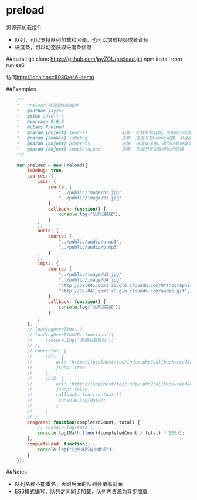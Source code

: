 # preload
资源预加载组件

 - 队列，可以支持队列加载和回调，也可以加载视频或者音频
 - 进度条，可以动态获取进度条信息


##Install
    git clone https://github.com/jayZOU/preload.git
    npm install
 	npm run es6

 访问[http://localhost:8080/es6-demo](http://localhost:8080/es6-demo)
    


##Examples

```js
    /**
	*	Preload 资源预加载组件
	*	@author jayzou
	*	@time 2016-1-7
	*	@version 0.0.6
	*	@class Preload
	*	@param {object}	sources				必填  加载队列容器，支持队列加载以及加载一个队列后传入回调
	*	@param {booble}	isDebug				选填	是否开启Debug设置，可返回部分错误信息，默认false
	*	@param {object}	progress			选填	进度条容器，返回记载进度信息
	*	@param {object}	completeLoad		选填	完成所有加载项执行回调
	**/

    var preload = new Preload({
	    isDebug: true,
	    sources: {
	        imgs: {
	            source: [
	                "../public/image/b2.jpg",
	                "../public/image/b1.jpg"
	            ],
	            callback: function() {
	                console.log("队列1完成");
	            }
	        },
	        audio: {
	            source: [
	                "../public/audio/a.mp3",
	                "../public/audio/b.mp3"
	            ]
	        },
	        imgs2: {
	            source: [
	                "../public/image/b3.jpg",
	                "../public/image/b4.jpg",
	                "http://7xl041.com1.z0.glb.clouddn.com/OrthographicCamera.png",
	                "http://7xl041.com1.z0.glb.clouddn.com/audio.gif",
	            ],
	            callback: function() {
	                console.log("队列3完成");
	            }
	        }
	    },
	    // loadingOverTime: 3,
	    // loadingOverTimeCB: function(){
	    //     console.log("资源加载超时");
	    // },
	    // connector: {
	    //     int1: {
	    //         url: 'http://localhost/tcc/index.php?callback=read&city=上海市',
	    //         jsonp: true
	    //     },
	    //     int2: {
	    //         url: 'http://localhost/tcc/index.php?callback=read&city=深圳市',
	    //         jsonp: false,
	    //         callback: function(data){
	    //         	console.log(data);
	    //         }
	    //     }
	    // },
	    progress: function(completedCount, total) {
	        // console.log(total);
	        console.log(Math.floor((completedCount / total) * 100));
	    },
	    completeLoad: function() {
	        console.log("已完成所有加载项");
	    }
	});
```
##Notes

 - 队列名称不能重名，否则后面的队列会覆盖前面
 - ES6模式编写，队列之间同步加载，队列内资源为异步加载

	
	


  [1]: http://jayzou.coding.io/
  [2]: http://localhost:8080/